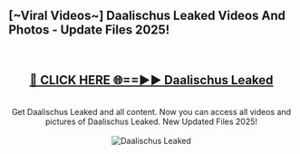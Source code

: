 <h2>[~Viral Videos~] Daalischus Leaked Videos And Photos - Update Files 2025!</h2>
<br>
<div align="center">
<h2><a href="https://top-ai-tools.click/QrbHav" rel="nofollow">🔴 CLICK HERE 🌐==►► Daalischus Leaked</a></h2>
<br>
Get Daalischus Leaked and all content. Now you can access all videos and pictures of Daalischus Leaked. New Updated Files 2025!
<br>
<br>
<a href="https://top-ai-tools.click/QrbHav" rel="nofollow" data-target="animated-image.originalLink"><img src="https://i.ibb.co.com/WyWwxjT/player-gif2.gif" alt="Daalischus Leaked" style="max-width: 100%; display: inline-block;" data-target="animated-image.originalImage"></a>
</div>
<br>